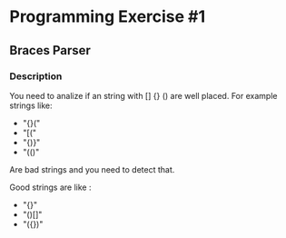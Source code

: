 # Programming Exercise #1
## Braces Parser

### Description 

You need to analize if an string with [] {} () are well placed.
For example strings like: 

- "{}("
- "[(" 
- "{)}" 
- "(()" 

Are bad strings and you need to detect that. 

Good strings are like : 

- "{}"
- "()[]"
- "({})"
